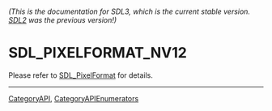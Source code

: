 ###### (This is the documentation for SDL3, which is the current stable version. [SDL2](https://wiki.libsdl.org/SDL2/) was the previous version!)
# SDL_PIXELFORMAT_NV12

Please refer to [SDL_PixelFormat](SDL_PixelFormat) for details.

----
[CategoryAPI](CategoryAPI), [CategoryAPIEnumerators](CategoryAPIEnumerators)

